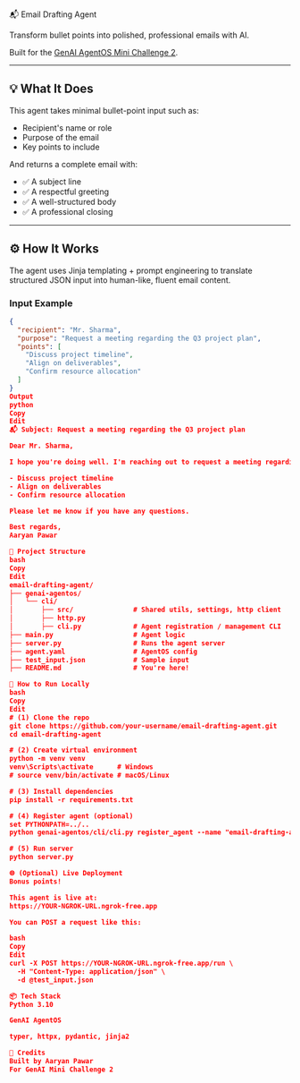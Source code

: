 📬 Email Drafting Agent

Transform bullet points into polished, professional emails with AI.

Built for the [GenAI AgentOS Mini Challenge 2](https://github.com/genai-works-org/genai-agentos).

---

## 💡 What It Does

This agent takes minimal bullet-point input such as:

- Recipient's name or role  
- Purpose of the email  
- Key points to include  

And returns a complete email with:

- ✅ A subject line  
- ✅ A respectful greeting  
- ✅ A well-structured body  
- ✅ A professional closing  

---

## ⚙️ How It Works

The agent uses Jinja templating + prompt engineering to translate structured JSON input into human-like, fluent email content.

### Input Example

```json
{
  "recipient": "Mr. Sharma",
  "purpose": "Request a meeting regarding the Q3 project plan",
  "points": [
    "Discuss project timeline",
    "Align on deliverables",
    "Confirm resource allocation"
  ]
}
Output
python
Copy
Edit
📬 Subject: Request a meeting regarding the Q3 project plan

Dear Mr. Sharma,

I hope you're doing well. I'm reaching out to request a meeting regarding the Q3 project plan.

- Discuss project timeline  
- Align on deliverables  
- Confirm resource allocation

Please let me know if you have any questions.

Best regards,  
Aaryan Pawar

🧩 Project Structure
bash
Copy
Edit
email-drafting-agent/
├── genai-agentos/
│   └── cli/
│       ├── src/               # Shared utils, settings, http client
│       ├── http.py
│       ├── cli.py             # Agent registration / management CLI
├── main.py                    # Agent logic
├── server.py                  # Runs the agent server
├── agent.yaml                 # AgentOS config
├── test_input.json            # Sample input
├── README.md                  # You're here!

🚀 How to Run Locally
bash
Copy
Edit
# (1) Clone the repo
git clone https://github.com/your-username/email-drafting-agent.git
cd email-drafting-agent

# (2) Create virtual environment
python -m venv venv
venv\Scripts\activate      # Windows
# source venv/bin/activate # macOS/Linux

# (3) Install dependencies
pip install -r requirements.txt

# (4) Register agent (optional)
set PYTHONPATH=../..
python genai-agentos/cli/cli.py register_agent --name "email-drafting-agent" --description "Professional email generation from bullet points"

# (5) Run server
python server.py

🌐 (Optional) Live Deployment
Bonus points!

This agent is live at:
https://YOUR-NGROK-URL.ngrok-free.app

You can POST a request like this:

bash
Copy
Edit
curl -X POST https://YOUR-NGROK-URL.ngrok-free.app/run \
  -H "Content-Type: application/json" \
  -d @test_input.json

📦 Tech Stack
Python 3.10

GenAI AgentOS

typer, httpx, pydantic, jinja2

🙌 Credits
Built by Aaryan Pawar
For GenAI Mini Challenge 2

